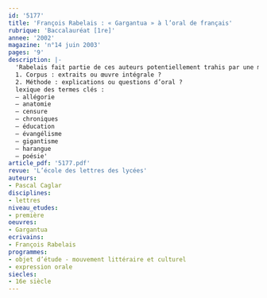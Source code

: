 ```yaml
---
id: '5177'
title: 'François Rabelais : « Gargantua » à l’oral de français'
rubrique: 'Baccalauréat [1re]'
annee: '2002'
magazine: 'n°14 juin 2003'
pages: '9'
description: |-
  'Rabelais fait partie de ces auteurs potentiellement trahis par une mise en extraits trop hâtivement calibrés pour tel ou tel savoir requis par les programmes : l’éducation de Gargantua, l’abbaye de Thélème ou encore le prologue de l’os à moelle sont autant de textes fameux à usage simplificateur dans le cadre de l’étude de l’éducation humaniste, de l’utopie sous la Renaissance, de l’allégorie littéraire ou, pis encore, de l’argumentation et de la délibération. C’est pourquoi, si l’on considère que l’auteur doit occuper quelque place à côté de son texte, il est souhaitable, aussi souvent que possible, de donner à lire l’ouvrage entier à l’élève, recommandation hautement salutaire dans le cas de « Gargantua » dont (au besoin) on conseillera les versions en français modernisé.
  1. Corpus : extraits ou œuvre intégrale ?
  2. Méthode : explications ou questions d’oral ?
  lexique des termes clés :
  – allégorie
  – anatomie
  – censure
  – chroniques
  – éducation
  – évangélisme
  – gigantisme
  – harangue
  – poésie'
article_pdf: '5177.pdf'
revue: 'L’école des lettres des lycées'
auteurs:
- Pascal Caglar
disciplines:
- lettres
niveau_etudes:
- première
oeuvres:
- Gargantua
ecrivains:
- François Rabelais
programmes:
- objet d’étude - mouvement littéraire et culturel
- expression orale
siecles:
- 16e siècle
---
```

